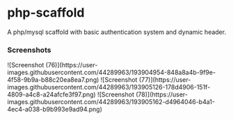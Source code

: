 # php-scaffold
A php/mysql scaffold with basic authentication system and dynamic header.

<h3>Screenshots</h3>
![Screenshot (76)](https://user-images.githubusercontent.com/44289963/193904954-848a8a4b-9f9e-4f58-9b9a-b88c20ea8ea7.png)
![Screenshot (77)](https://user-images.githubusercontent.com/44289963/193905126-178d4906-151f-4809-a4c8-a24afcfe3f97.png)
![Screenshot (78)](https://user-images.githubusercontent.com/44289963/193905162-d4964046-b4a1-4ec4-a038-b9b993e9ad94.png)
